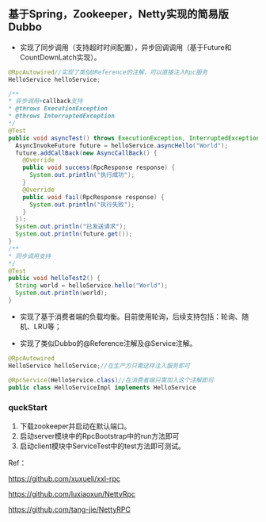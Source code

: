 ## 基于Spring，Zookeeper，Netty实现的简易版Dubbo

- 实现了同步调用（支持超时时间配置），异步回调调用（基于Future和CountDownLatch实现）。

```JAVA
@RpcAutowired//实现了类似@Reference的注解，可以直接注入Rpc服务
HelloService helloService;

/**
* 异步调用+callback支持
* @throws ExecutionException
* @throws InterruptedException
*/
@Test
public void asyncTest() throws ExecutionException, InterruptedException {
  AsyncInvokeFuture future = helloService.asyncHello("World");
  future.addCallBack(new AsyncCallBack() {
    @Override
    public void success(RpcResponse response) {
      System.out.println("执行成功");
    }
    @Override
    public void fail(RpcResponse response) {
      System.out.println("执行失败");
    }
  });
  System.out.println("已发送请求");
  System.out.println(future.get());
}
/**
* 同步调用支持
*/
@Test
public void helloTest2() {
  String world = helloService.hello("World");
  System.out.println(world);
}
```

- 实现了基于消费者端的负载均衡。目前使用轮询，后续支持包括：轮询、随机、LRU等；

- 实现了类似Dubbo的@Reference注解及@Service注解。

```JAVA
@RpcAutowired
HelloService helloService;//在生产方只需这样注入服务即可

@RpcService(HelloService.class)//在消费者端只需加入这个注解即可
public class HelloServiceImpl implements HelloService
```

### quckStart

1. 下载zookeeper并启动在默认端口。
2. 启动server模块中的RpcBootstrap中的run方法即可
3. 启动client模块中ServiceTest中的test方法即可测试。

Ref：

https://github.com/xuxueli/xxl-rpc

https://github.com/luxiaoxun/NettyRpc

https://github.com/tang-jie/NettyRPC

